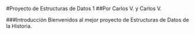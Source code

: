 #Proyecto de Estructuras de Datos 1
##Por Carlos V. y Carlos V.

###Introducción
Bienvenidos al mejor proyecto de Estructuras de Datos de la Historia.
